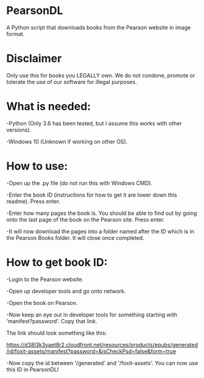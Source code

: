 # PearsonDL

A Python script that downloads books  from the Pearson website in image format.

# Disclaimer

Only use this for books you LEGALLY own. We do not condone, promote or tolerate the use of our software for illegal purposes.

# What is needed:

-Python (Only 3.6 has been tested, but I assume this works with other versions).

-Windows 10 (Unknown if working on other OS).

# How to use:

-Open up the .py file (do not run this with Windows CMD).

-Enter the book ID (instructions for how to get it are lower down this readme). Press enter.

-Enter how many pages the book is. You should be able to find out by going onto the last page of the book on the Pearson site. Press enter.

-It will now download the pages into a folder named after the ID which is in the Pearson Books folder. It will close once completed.



# How to get book ID:

-Login to the Pearson website.

-Open up developer tools and go onto network.

-Open the book on Pearson.

-Now keep an eye out in developer tools for something starting with 'manifest?password'. Copy that link.

The link should look something like this:

https://d38l3k3yaet8r2.cloudfront.net/resources/products/epubs/generated/id/foxit-assets/manifest?password=&isCheckPsd=false&form=true
  
-Now copy the id between '/generated' and '/foxit-assets'. You can now use this ID in PearsonDL!

